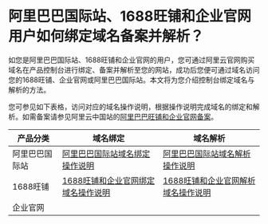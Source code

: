 # 阿里巴巴国际站、1688旺铺和企业官网用户如何绑定域名备案并解析？

如您是阿里巴巴国际站、1688旺铺和企业官网的用户，您可通过阿里云官网购买域名在产品控制台进行绑定、备案并解析至您的网站，成功后您便可通过域名访问您的1688旺铺、企业官网或阿里巴巴国际站。本文将为您介绍控制台绑定域名与解析的方法。

您可参见如下表格，访问对应的域名操作说明，根据操作说明完成域名的绑定和解析。如需备案请参见阿里云中国站的[阿里巴巴旺铺和企业官网备案](https://help.aliyun.com/knowledge_detail/36935.html?spm=a2c4g.11174283.6.547.7cf27b71nhHztz)。

|产品分类|域名绑定|域名解析|
|----|----|----|
|阿里巴巴国际站|[阿里巴巴国际站域名绑定操作说明](https://service.alibaba.com/page/knowledge?pageId=127&category=9207981&knowledge=20144029&language=zh)|[阿里巴巴国际站域名解析操作说明](https://service.alibaba.com/page/knowledge?pageId=127&category=9208114&knowledge=20144075&language=zh)|
|1688旺铺|[1688旺铺和企业官网绑定域名操作说明](https://114.1688.com/kb/detail/20742572.html)|[1688旺铺和企业官网解析域名操作说明](https://114.1688.com/kb/detail/20742585.html)|
|企业官网|

